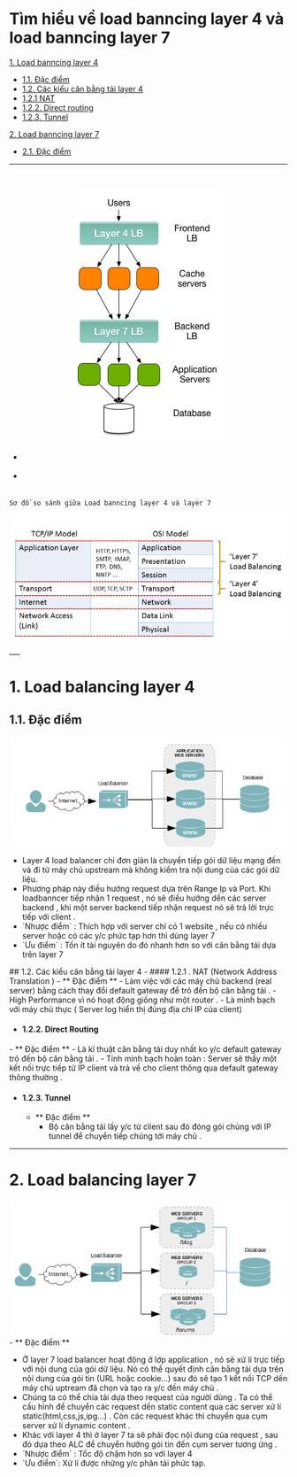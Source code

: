 # Tìm hiểu về load banncing layer 4 và load banncing layer 7

[1. Load banncing layer 4](#layer4)
  - [1.1. Đặc điểm](#layer4dacdiem)
  - [1.2. Các kiểu cân bằng tải layer 4](#layer4_lb)
   - [1.2.1 NAT](#NAT)
   - [1.2.2. Direct routing](#directrouting)
   - [1.2.3. Tunnel](#tunnel)

[2. Load banncing layer 7](#layer7)
- [2.1. Đặc điểm](#layer7dacdiem)

___
<span style="color:white"> Load banncers chia làm 2 loại chính : Layer 4 và layer 7 </span>

<div style="text-align:center"><img src ="images/loadblance.png" /></div>

<ul>
  <li>
   <span style="color:white"> Layer 4 load balancer xử  lí dữ liệu tìm thấy trong các giao thức ở tầng mạng và tầng giao vận (IP,TCP,UDP,FTP) </span> </li>
 <li>
 <span style="color:white"> Layer 7 load balacer phân phối y/c dựa trên dữ liệu tìm thấy trong tầng ứng dụng , lớp giao thức như HTTP . </span>
 </li>
 </ul>

 `Sơ đồ so sánh giữa Load banncing layer 4 và layer 7 `
 <div style="text-align:center"><img src="images/FreeLoadBalancerLayer4Layer7.jpg" /> </div>
___
<a name="layer4"> </a>

# 1. Load balancing layer 4
<a name="layer4dacdiem"> </a>
## 1.1. Đặc điểm
 <div style="text-align:center"><img src="images/layer4.png" /> </div>
 <ul>
  <li>Layer 4 load balancer chỉ đơn giản là chuyển tiếp gói dữ liệu mạng đến và đi từ máy chủ upstream mà không kiểm tra nội dung của các gói dữ liệu. </li>
  <li>Phương pháp này điều hướng request dựa trên Range Ip và Port. Khi loadbanncer tiếp nhận 1 request , nó sẽ điều hướng dến các server backend , khi một server backend tiếp nhận request nó sẽ trả lời trực tiếp với client .  </li>
  <li> `Nhược điểm` :  Thích hợp với server chỉ có 1 website , nếu có nhiều server hoặc có các y/c phức tạp hơn thì dùng layer 7 </li>
  <li> `Ưu điểm` : Tốn ít tài nguyên do đó nhanh hơn so với cân bằng tải dựa trên layer 7 </li>
 </ul>
 <a name="layer4_lb"> </a>
## 1.2. Các kiểu cân bằng tải layer 4
 <a name="layer4_lb"> </a>
  - #### 1.2.1 . NAT (Network Address Translation )
   <a name="NAT"> </a>
   - ** Đặc điểm **
      - Làm việc với các máy chủ backend (real server) bằng cách thay đổi default gateway để trỏ đến bộ cân bằng tải .
      - High Performance vì nó hoạt động giống như một router .
      - Là minh bạch với máy chủ thực ( Server log hiển thị đúng địa chỉ IP của client)

  - #### 1.2.2. Direct Routing
   <a name="directrouting"> </a>
    - ** Đặc điểm **
      - Là kĩ thuật cân bằng tải duy nhất ko y/c default gateway trỏ đến bộ cân bằng tải .
      - Tính minh bạch hoàn toàn : Server sẽ thấy một kết nối trực tiếp từ IP client và trả về cho client thông qua default gateway thông thường .

  - #### 1.2.3. Tunnel
     <a name="tunnel"> </a>
     - ** Đặc điểm **
       - Bộ cân bằng tải lấy y/c từ client sau đó đóng gói chúng với IP tunnel để chuyển tiếp chúng tới máy chủ .

 ___

<a name="layer7"> </a>
# 2. Load balancing layer 7
<a name="layer7dacdiem"> </a>

 <div style="text-align:center"><img src="images/layer7.png" /> </div>
 - ** Đặc điểm **
 <ul>
  <li> Ở layer 7 load balancer hoạt động ở lớp application , nó sẽ xử lí trực tiếp với nội dung của gói dữ liệu. Nó có thể quyết định cân bằng tải dựa trên nội dung của gói tin (URL hoặc cookie...) sau đó sẽ tạo 1 kết nối TCP dến máy chủ uptream đã chọn và tạo ra y/c đến máy chủ . </li>
  <li> Chúng ta có thể chia tải dựa theo request của người dùng . Ta có thể cấu hình để chuyển các request dến static content qua các server xử lí static(html,css,js,ipg...) .  Còn các request khác thì chuyển qua cụm server xử lí dynamic content .</li>
  <li> Khác với layer 4 thì ở layer 7 ta sẽ phải đọc nội dung của request , sau đó dựa theo ALC để chuyển hướng gói tin đến cụm server tương ứng .</li>
  <li>`Nhược điểm` : Tốc độ chậm hơn so với layer 4 </li>
  <li> `Ưu điểm`: Xử lí được những y/c phân tải phức tạp. </li>
 </ul>
